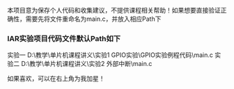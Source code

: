 本项目意为保存个人代码和收集建议，不提供课程相关帮助！如果想要直接验证正确性，需要先将文件重命名为main.c，并放入相应Path下

### IAR实验项目代码文件默认Path如下
实验一  D:\教学\单片机课程讲义\实验1 GPIO实验\GPIO实验例程代码\main.c
实验二  D:\教学\单片机课程讲义\实验2 外部中断\main.c

如果喜欢，可以在右上角为我加星！
